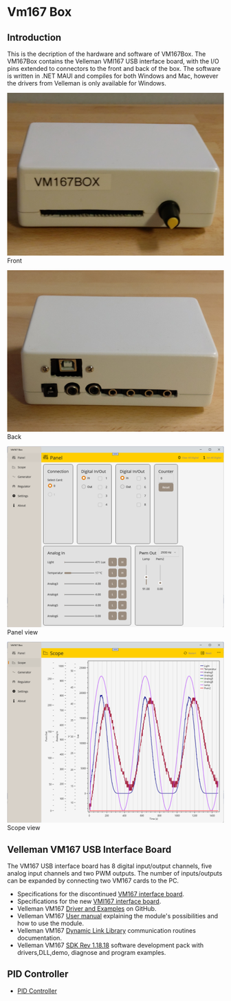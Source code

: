 # Vm167 Box

## Introduction
This is the decription of the hardware and software of VM167Box. The VM167Box contains the Velleman VMI167 USB interface board, with the I/O pins extended to connectors to the front and back of the box. The software is written in .NET MAUI and compiles for both Windows and Mac, however the drivers from Velleman is only available for Windows.

![Front](Doc/front.jpg)<br/>
Front

![Back](Doc/back.jpg)<br/>
Back

![Panel](Doc/Panel.png)<br/>
Panel view

![Scope](Doc/Scope.png)<br/>
Scope view

## Velleman VM167 USB Interface Board
The VM167 USB interface board has 8 digital input/output channels, five analog input channels and two PWM outputs. The number of inputs/outputs can be expanded by connecting two VM167 cards to the PC.

- Specifications for the discontinued [VM167 interface board](https://www.velleman.eu/products/view/?id=384006&lang=en).
- Specifications for the new [VMI167 interface board](https://www.velleman.eu/products/view/?id=461758).
- Velleman VM167 [Driver and Examples](https://github.com/Velleman/VM167_MINI_USB_INTERFACE_BOARD) on GitHub.
- Velleman VM167 [User manual](https://cdn.velleman.eu/downloads/0/modules/usermanual_vm167.pdf) explaining the module's possibilities and how to use the module.
- Velleman VM167 [Dynamic Link Library](https://cdn.velleman.eu/downloads/0/infosheets/vm167_dll_manual.pdf) communication routines documentation.
- Velleman VM167 [SDK Rev 1.18.18](https://cdn.velleman.eu/downloads/files/downloads/vm167_sdk_rev1818.exe) software development pack with drivers,DLL,demo, diagnose and program examples.


## PID Controller
- [PID Controller](https://en.wikipedia.org/wiki/Proportional%E2%80%93integral%E2%80%93derivative_controller)